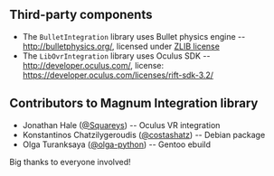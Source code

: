 Third-party components
----------------------

*   The `BulletIntegration` library uses Bullet physics engine -- http://bulletphysics.org/,
    licensed under [ZLIB license](http://zlib.net/zlib_license.html)
*   The `LibOvrIntegration` library uses Oculus SDK -- http://developer.oculus.com/,
    license: https://developer.oculus.com/licenses/rift-sdk-3.2/

Contributors to Magnum Integration library
--------------------------------------

*   Jonathan Hale ([@Squareys](https://github.com/Squareys)) -- Oculus VR
    integration
*   Konstantinos Chatzilygeroudis ([@costashatz](https://github.com/costashatz)) --
    Debian package
*   Olga Turanksaya ([@olga-python](https://github.com/olga-python)) -- Gentoo
    ebuild

Big thanks to everyone involved!
